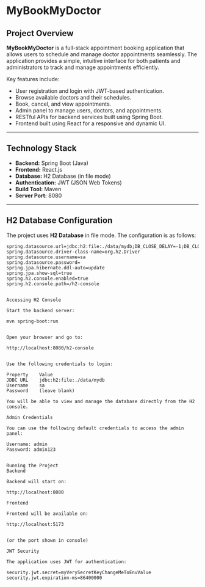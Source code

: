  # MyBookMyDoctor
 
 ## Project Overview
 **MyBookMyDoctor** is a full-stack appointment booking application that allows users to schedule and manage doctor appointments seamlessly. The application provides a simple, intuitive interface for both patients and administrators to track and manage appointments efficiently. 
 
 Key features include:
 - User registration and login with JWT-based authentication.
 - Browse available doctors and their schedules.
 - Book, cancel, and view appointments.
 - Admin panel to manage users, doctors, and appointments.
 - RESTful APIs for backend services built using Spring Boot.
 - Frontend built using React for a responsive and dynamic UI.
 
 ---
 
 ## Technology Stack
 - **Backend:** Spring Boot (Java)
 - **Frontend:** React.js
 - **Database:** H2 Database (in file mode)
 - **Authentication:** JWT (JSON Web Tokens)
 - **Build Tool:** Maven
 - **Server Port:** 8080
 
 ---
 
 ## H2 Database Configuration
 
 The project uses **H2 Database** in file mode. The configuration is as follows:
 
 ```properties
 spring.datasource.url=jdbc:h2:file:./data/mydb;DB_CLOSE_DELAY=-1;DB_CLOSE_ON_EXIT=FALSE
 spring.datasource.driver-class-name=org.h2.Driver
 spring.datasource.username=sa
 spring.datasource.password=
 spring.jpa.hibernate.ddl-auto=update
 spring.jpa.show-sql=true
 spring.h2.console.enabled=true
 spring.h2.console.path=/h2-console
 
 
 Accessing H2 Console

Start the backend server:

mvn spring-boot:run


Open your browser and go to:

http://localhost:8080/h2-console


Use the following credentials to login:

Property	Value
JDBC URL	jdbc:h2:file:./data/mydb
Username	sa
Password	(leave blank)

You will be able to view and manage the database directly from the H2 console.

Admin Credentials

You can use the following default credentials to access the admin panel:

Username: admin
Password: admin123


Running the Project
Backend

Backend will start on:

http://localhost:8080

Frontend

Frontend will be available on:

http://localhost:5173


(or the port shown in console)

JWT Security

The application uses JWT for authentication:

security.jwt.secret=myVerySecretKeyChangeMeToEnvValue
security.jwt.expiration-ms=86400000
